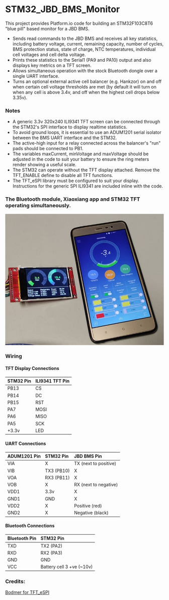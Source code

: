 # STM32_JBD_BMS_Monitor
This project provides Platform.io code for building an STM32F103C8T6 "blue pill" based monitor for a JBD BMS.

- Sends read commands to the JBD BMS and receives all key statistics, including battery voltage, current, remaining capacity, number of cycles, BMS protection status, state of charge, NTC temperatures, individual cell voltages and cell delta voltage.
- Prints these statistics to the Serial1 (PA9 and PA10) output and also displays key metrics on a TFT screen.
- Allows simultaneous operation with the stock Bluetooth dongle over a single UART interface.
- Turns an optional external active cell balancer (e.g. Hankzor) on and off when certain cell voltage thresholds are met (by default it will turn on when any cell is above 3.4v, and off when the highest cell drops below 3.35v).


### Notes
- A generic 3.3v 320x240 ILI9341 TFT screen can be connected through the STM32's SPI interface to display realtime statistics.
- To avoid ground loops, it is essential to use an ADUM1201 serial isolator between the BMS UART interface and the STM32.
- The active-high input for a relay connected across the balancer's "run" pads should be connected to PB1.
- The variables maxCurrent, minVoltage and maxVoltage should be adjusted in the code to suit your battery to ensure the ring meters render showing a useful scale.
- The STM32 can operate without the TFT display attached. Remove the TFT_ENABLE define to disable all TFT functions.
- The TFT_eSPI library must be configured to suit your display. Instructions for the generic SPI ILI9341 are included inline with the code.


### The Bluetooth module, Xiaoxiang app and STM32 TFT operating simultaneously.
![BT and STM32 TFT](https://raw.githubusercontent.com/octal-ip/STM32_JBD_BMS_Monitor/main/pics/STM32_JBD.jpg "BT and STM32 TFT")


### Wiring
#### TFT Display Connections
| STM32 Pin  | ILI9341 TFT Pin  |
| :------------ | :------------ |
| PB13  | CS  |
| PB14  | DC  |
| PB15  | RST  |
| PA7  | MOSI  |
| PA6  | MISO  |
| PA5  | SCK  |
| +3.3v  | LED  |

#### UART Connections
| ADUM1201 Pin  | STM32 Pin  | JBD BMS Pin |
| :------------ | :------------ | :------------ |
| VIA  | X | TX (next to positive) |
| VIB  | TX3 (PB10) | X |
| VOA  | RX3 (PB11) | X |
| VOB  | X | RX (next to negative) |
| VDD1  | 3.3v | X |
| GND1  | GND | X |
| VDD2  | X | Positive (red) |
| GND2  | X | Negative (black) |

#### Bluetooth Connections
|  Bluetooth Pin  | STM32 Pin  |
| :------------ | :------------ | 
| TXD | TX2 (PA2) | 
| RXD  | RX2 (PA3) | 
| GND  | GND |
| VCC | Battery cell 3 +ve (~10v) |

### Credits:
[Bodmer for TFT_eSPI](https://github.com/Bodmer/TFT_eSPI)
